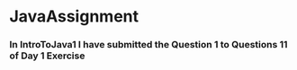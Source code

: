 # JavaAssignment

### In IntroToJava1 I have submitted the Question 1 to Questions 11 of Day 1 Exercise
